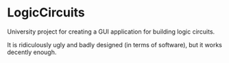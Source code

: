 # LogicCircuits
University project for creating a GUI application for building logic circuits.

It is ridiculously ugly and badly designed (in terms of software), but it works decently enough.